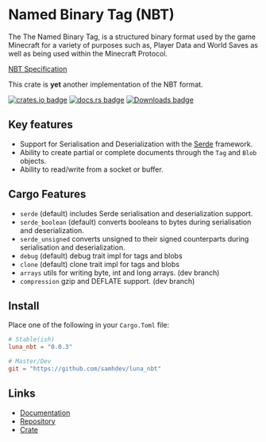 # Named Binary Tag (NBT)
The The Named Binary Tag, is a structured binary format used by the game Minecraft for a variety
of purposes such as, Player Data and World Saves as well as being used within the Minecraft Protocol.

[NBT Specification](https://wiki.vg/NBT#Specification)

This crate is __yet__ another implementation of the NBT format.

[![crates.io badge](https://img.shields.io/crates/v/luna_nbt.svg)](https://crates.io/crates/luna_nbt)
[![docs.rs badge](https://docs.rs/luna_nbt/badge.svg)](https://docs.rs/luna_nbt)
[![Downloads badge](https://img.shields.io/crates/d/luna_nbt.svg)](https://crates.io/crates/luna_nbt)

## Key features
- Support for Serialisation and Deserialization with the [Serde](https://serde.rs) framework.
- Ability to create partial or complete documents through the `Tag` and `Blob` objects.
- Ability to read/write from a socket or buffer.

## Cargo Features
- `serde`             (default) includes Serde serialisation and deserialization support.
- `serde_boolean`     (default) converts booleans to bytes during serialisation and deserialization.
- `serde_unsigned`    converts unsigned to their signed counterparts during serialisation and deserialization.
- `debug`             (default) debug trait impl for tags and blobs
- `clone`             (default) clone trait impl for tags and blobs
- `arrays`            utils for writing byte, int and long arrays. (dev branch)
- `compression`       gzip and DEFLATE support. (dev branch)

## Install
Place one of the following in your `Cargo.Toml` file:
```toml
# Stable(ish)
luna_nbt = "0.0.3"

# Master/Dev
git = "https://github.com/samhdev/luna_nbt"
```

## Links
- [Documentation](https://docs.rs/crate/luna_nbt)
- [Repository](https://github.com/samhdev/luna_nbt)
- [Crate](https://crates.io/crates/luna_nbt)
